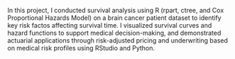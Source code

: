 In this project, I conducted survival analysis using R (rpart, ctree, and Cox Proportional Hazards Model) on a brain cancer patient dataset to identify key risk factos affecting survival time. I visualized survival curves and hazard functions to support medical decision-making, and demonstrated actuarial applications through risk-adjusted pricing and underwriting based on medical risk profiles using RStudio and Python.

